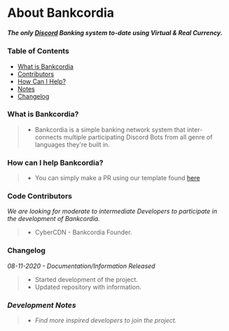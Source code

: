 About Bankcordia 
=====
##### *The only [Discord](https://discord.com/) Banking system to-date using Virtual & Real Currency.* 


### Table of Contents
* [What is Bankcordia](#what-is-bankcordia)
* [Contributors](#code-contributors)
* [How Can I Help?](#how-can-i-help-bankcordia)
* [Notes](#development-notes)
* [Changelog](#changelog)

### What is Bankcordia?
> - Bankcordia is a simple banking network system that inter-connects multiple participating Discord Bots from all genre of languages they're built in.

### How can I help Bankcordia?
 > - You can simply make a PR using our template found [here]()  

### Code Contributors
 *We are looking for moderate to intermediate Developers to participate in the development of Bankcordia.*

> - CyberCDN - Bankcordia Founder. 

### Changelog

*08-11-2020 - Documentation/Information Released*
> - Started development of the project.
> - Updated repository with information.

### *Development Notes*
> - *Find more inspired developers to join the project.*

